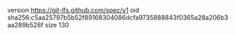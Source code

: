 version https://git-lfs.github.com/spec/v1
oid sha256:c5aa25797b5b52f89168304086dcfa9735888843f0365a28a206b3aa289b528f
size 130
